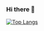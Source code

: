 ### Hi there 👋

[![Top Langs](https://github-readme-stats.vercel.app/api/top-langs/?username=ozturk9976&show_icons=true&theme=transparent&border_radius=20&card_width=900&show=reviews,discussions_started,discussions_answered,prs_merged,prs_merged_percentage)](https://github.com/anuraghazra/github-readme-stats)


<!--
**ozturk9976/ozturk9976** is a ✨ _special_ ✨ repository because its `README.md` (this file) appears on your GitHub profile.

Here are some ideas to get you started:

- 🔭 I’m currently working on ...
- 🌱 I’m currently learning ...
- 👯 I’m looking to collaborate on ...
- 🤔 I’m looking for help with ...
- 💬 Ask me about ...
- 📫 How to reach me: ...
- 😄 Pronouns: ...
- ⚡ Fun fact: ...
-->
